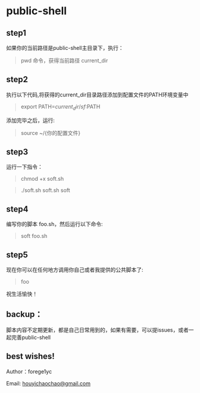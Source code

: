 # public-shell
## step1

如果你的当前路径是public-shell主目录下，执行：

> pwd 命令，获得当前路径 current_dir

## step2

执行以下代码,将获得的current_dir目录路径添加到配置文件的PATH环境变量中

> export PATH=${current_dir}/sf:$PATH

添加完毕之后，运行:

> source ~/{你的配置文件}

## step3
运行一下指令：

> chmod +x soft.sh

> ./soft.sh soft.sh soft

## step4

编写你的脚本 foo.sh，然后运行以下命令:

> soft foo.sh

## step5

现在你可以在任何地方调用你自己或者我提供的公共脚本了: 

> foo

祝生活愉快！ 

## backup：
脚本内容不定期更新，都是自己日常用到的，如果有需要，可以提issues，或者一起完善public-shell

## best wishes!

Author：forege1yc

Email: houyichaochao@gmail.com


